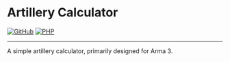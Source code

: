 # Artillery Calculator

[![GitHub](https://img.shields.io/github/license/SierraKomodo/ArtilleryCalculator)](https://opensource.org/licenses/AGPL-3.0)
[![PHP](https://img.shields.io/badge/PHP-v8.1-blueviolet)](https://www.php.net/)

---

A simple artillery calculator, primarily designed for Arma 3.

